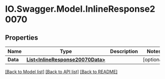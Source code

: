 # IO.Swagger.Model.InlineResponse20070
## Properties

Name | Type | Description | Notes
------------ | ------------- | ------------- | -------------
**Data** | [**List&lt;InlineResponse20070Data&gt;**](InlineResponse20070Data.md) |  | [optional] 

[[Back to Model list]](../README.md#documentation-for-models) [[Back to API list]](../README.md#documentation-for-api-endpoints) [[Back to README]](../README.md)


